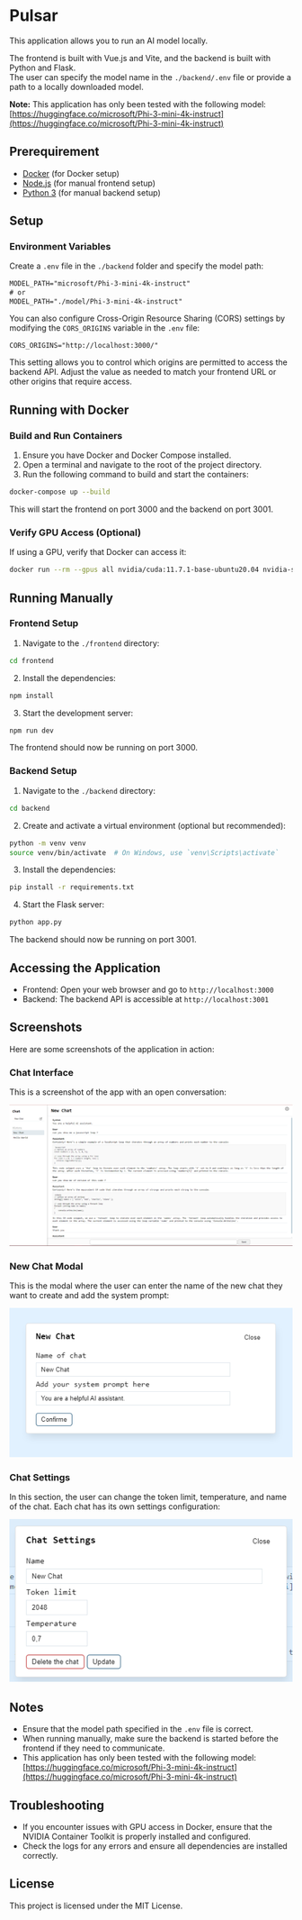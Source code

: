 
# Pulsar

This application allows you to run an AI model locally.

The frontend is built with Vue.js and Vite, and the backend is built with Python and Flask. \
The user can specify the model name in the `./backend/.env` file or provide a path to a locally downloaded model.

**Note:** This application has only been tested with the following model:
[https://huggingface.co/microsoft/Phi-3-mini-4k-instruct](https://huggingface.co/microsoft/Phi-3-mini-4k-instruct)

## Prerequirement

- [Docker](https://www.docker.com/products/docker-desktop) (for Docker setup)
- [Node.js](https://nodejs.org/en/download/) (for manual frontend setup)
- [Python 3](https://www.python.org/downloads/) (for manual backend setup)

## Setup

### Environment Variables

Create a `.env` file in the `./backend` folder and specify the model path:

```env
MODEL_PATH="microsoft/Phi-3-mini-4k-instruct"
# or
MODEL_PATH="./model/Phi-3-mini-4k-instruct"
```

You can also configure Cross-Origin Resource Sharing (CORS) settings by modifying the `CORS_ORIGINS` variable in the `.env` file:

```env
CORS_ORIGINS="http://localhost:3000/"
```

This setting allows you to control which origins are permitted to access the backend API. Adjust the value as needed to match your frontend URL or other origins that require access.

## Running with Docker

### Build and Run Containers

1. Ensure you have Docker and Docker Compose installed.
2. Open a terminal and navigate to the root of the project directory.
3. Run the following command to build and start the containers:

```sh
docker-compose up --build
```

This will start the frontend on port 3000 and the backend on port 3001.

### Verify GPU Access (Optional)

If using a GPU, verify that Docker can access it:

```sh
docker run --rm --gpus all nvidia/cuda:11.7.1-base-ubuntu20.04 nvidia-smi
```

## Running Manually

### Frontend Setup

1. Navigate to the `./frontend` directory:

```sh
cd frontend
```

2. Install the dependencies:

```sh
npm install
```

3. Start the development server:

```sh
npm run dev
```

The frontend should now be running on port 3000.

### Backend Setup

1. Navigate to the `./backend` directory:

```sh
cd backend
```

2. Create and activate a virtual environment (optional but recommended):

```sh
python -m venv venv
source venv/bin/activate  # On Windows, use `venv\Scripts\activate`
```

3. Install the dependencies:

```sh
pip install -r requirements.txt
```

4. Start the Flask server:

```sh
python app.py
```

The backend should now be running on port 3001.

## Accessing the Application

- Frontend: Open your web browser and go to `http://localhost:3000`
- Backend: The backend API is accessible at `http://localhost:3001`

## Screenshots

Here are some screenshots of the application in action:

### Chat Interface

This is a screenshot of the app with an open conversation:

![Chat Interface](images/chat.PNG)

### New Chat Modal

This is the modal where the user can enter the name of the new chat they want to create and add the system prompt:

![New Chat Modal](images/new_chat.PNG)

### Chat Settings

In this section, the user can change the token limit, temperature, and name of the chat. Each chat has its own settings configuration:

![Chat Settings](images/settings.PNG)

## Notes

- Ensure that the model path specified in the `.env` file is correct.
- When running manually, make sure the backend is started before the frontend if they need to communicate.
- This application has only been tested with the following model:
  [https://huggingface.co/microsoft/Phi-3-mini-4k-instruct](https://huggingface.co/microsoft/Phi-3-mini-4k-instruct)

## Troubleshooting

- If you encounter issues with GPU access in Docker, ensure that the NVIDIA Container Toolkit is properly installed and configured.
- Check the logs for any errors and ensure all dependencies are installed correctly.

## License

This project is licensed under the MIT License.
